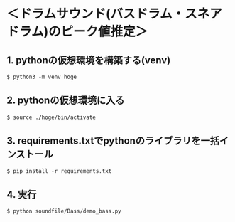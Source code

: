 # ＜ドラムサウンド(バスドラム・スネアドラム)のピーク値推定＞

## 1. pythonの仮想環境を構築する(venv)
```
$ python3 -m venv hoge
```
## 2. pythonの仮想環境に入る
```
$ source ./hoge/bin/activate
```
## 3. requirements.txtでpythonのライブラリを一括インストール
```
$ pip install -r requirements.txt 
```
## 4. 実行
```
$ python soundfile/Bass/demo_bass.py 
```
